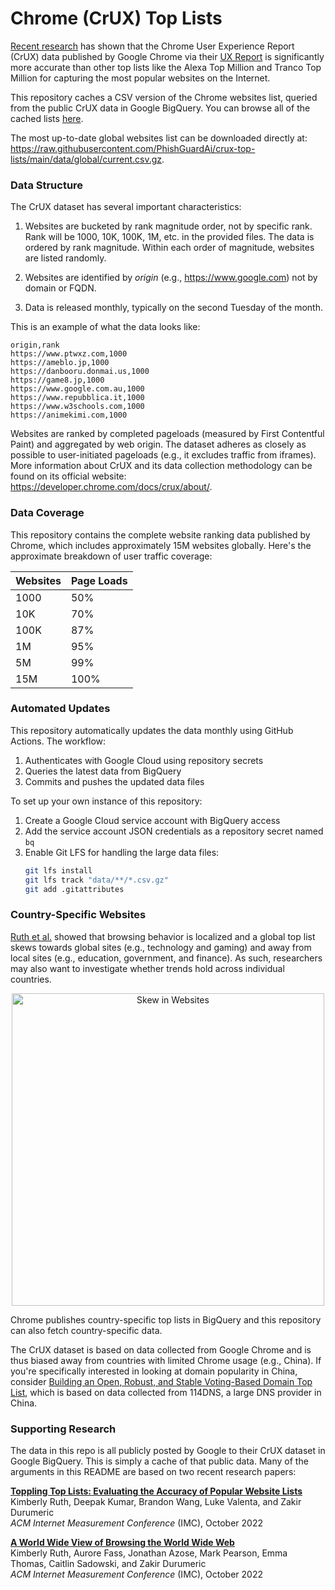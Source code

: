 # Chrome (CrUX) Top Lists

[Recent research](https://zakird.com/papers/toplists.pdf) has shown that the Chrome User Experience Report (CrUX) data published by Google Chrome via their [UX Report](https://developer.chrome.com/docs/crux/) is significantly more accurate than other top lists like the Alexa Top Million and Tranco Top Million for capturing the most popular websites on the Internet.

This repository caches a CSV version of the Chrome websites list, queried from the public CrUX data in Google BigQuery. You can browse all of the cached lists [here](https://github.com/zakird/crux-top-lists/tree/main/data/global).

The most up-to-date global websites list can be downloaded directly at:
https://raw.githubusercontent.com/PhishGuardAi/crux-top-lists/main/data/global/current.csv.gz.

### Data Structure

The CrUX dataset has several important characteristics:

1. Websites are bucketed by rank magnitude order, not by specific rank.
   Rank will be 1000, 10K, 100K, 1M, etc. in the provided files. The data is
   ordered by rank magnitude. Within each order of magnitude, websites are
   listed randomly.

2. Websites are identified by _origin_ (e.g., https://www.google.com) not
   by domain or FQDN.

3. Data is released monthly, typically on the second Tuesday of the month.

This is an example of what the data looks like:

```
origin,rank
https://www.ptwxz.com,1000
https://ameblo.jp,1000
https://danbooru.donmai.us,1000
https://game8.jp,1000
https://www.google.com.au,1000
https://www.repubblica.it,1000
https://www.w3schools.com,1000
https://animekimi.com,1000
```

Websites are ranked by completed pageloads (measured by First Contentful Paint) and aggregated by web origin. The dataset adheres as closely as possible to user-initiated pageloads (e.g., it excludes traffic from iframes). More information about CrUX and its data collection methodology can be found on its official website: https://developer.chrome.com/docs/crux/about/.

### Data Coverage

This repository contains the complete website ranking data published by Chrome, which includes approximately 15M websites globally. Here's the approximate breakdown of user traffic coverage:

| Websites    | Page Loads  |
| ----------- | ----------- |
| 1000        | 50%         |
| 10K         | 70%         |
| 100K        | 87%         |
| 1M          | 95%         |
| 5M          | 99%         |
| 15M         | 100%        |

### Automated Updates

This repository automatically updates the data monthly using GitHub Actions. The workflow:
1. Authenticates with Google Cloud using repository secrets
2. Queries the latest data from BigQuery
3. Commits and pushes the updated data files

To set up your own instance of this repository:

1. Create a Google Cloud service account with BigQuery access
2. Add the service account JSON credentials as a repository secret named `bq`
3. Enable Git LFS for handling the large data files:
   ```bash
   git lfs install
   git lfs track "data/**/*.csv.gz"
   git add .gitattributes
   ```

### Country-Specific Websites

[Ruth et al.](https://zakird.com/papers/browsing.pdf) showed that browsing behavior is localized and a global top list skews towards global sites (e.g., technology and gaming) and away from local sites (e.g., education, government, and finance). As such, researchers may also want to investigate whether trends hold across individual countries.

<p align="center">
<img width="500" alt="Skew in Websites" src="https://user-images.githubusercontent.com/201296/210107148-3d0f8a03-dbf5-43fc-8ae8-072dbb97fb15.png">
</p>

Chrome publishes country-specific top lists in BigQuery and this repository can also fetch country-specific data.

The CrUX dataset is based on data collected from Google Chrome and is thus biased away from countries with limited Chrome usage (e.g., China). If you're specifically interested in looking at domain popularity in China, consider [Building an Open, Robust, and Stable Voting-Based Domain Top List](https://faculty.cc.gatech.edu/~frankli/papers/xie_usenix2022.pdf), which is based on data collected from 114DNS, a large DNS provider in China.

### Supporting Research

The data in this repo is all publicly posted by Google to their CrUX dataset in Google BigQuery. This is simply a cache of that public data. Many of the arguments in this README are based on two recent research papers:

**[Toppling Top Lists: Evaluating the Accuracy of Popular Website Lists](https://zakird.com/papers/toplists.pdf)**<br/>
Kimberly Ruth, Deepak Kumar, Brandon Wang, Luke Valenta, and Zakir Durumeric<br/>
_ACM Internet Measurement Conference_ (IMC), October 2022

**[A World Wide View of Browsing the World Wide Web](https://zakird.com/papers/browsing.pdf)**<br/>
Kimberly Ruth, Aurore Fass, Jonathan Azose, Mark Pearson, Emma Thomas, Caitlin Sadowski, and Zakir Durumeric<br/>
_ACM Internet Measurement Conference_ (IMC), October 2022

